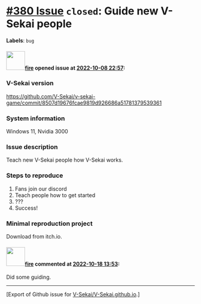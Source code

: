 # [\#380 Issue](https://github.com/V-Sekai/V-Sekai.github.io/issues/380) `closed`: Guide new V-Sekai people
**Labels**: `bug`


#### <img src="https://avatars.githubusercontent.com/u/32321?u=c2e06a3d2b49a467aa907e54aa259516440267cc&v=4" width="50">[fire](https://github.com/fire) opened issue at [2022-10-08 22:57](https://github.com/V-Sekai/V-Sekai.github.io/issues/380):

### V-Sekai version

https://github.com/V-Sekai/v-sekai-game/commit/8507d19676fcae9819d926686a51781379539361

### System information

Windows 11, Nvidia 3000

### Issue description

Teach new V-Sekai people how V-Sekai works.

### Steps to reproduce

1. Fans join our discord
2. Teach people how to get started
3. ???
4. Success!

### Minimal reproduction project

Download from itch.io.

#### <img src="https://avatars.githubusercontent.com/u/32321?u=c2e06a3d2b49a467aa907e54aa259516440267cc&v=4" width="50">[fire](https://github.com/fire) commented at [2022-10-18 13:53](https://github.com/V-Sekai/V-Sekai.github.io/issues/380#issuecomment-1282428957):

Did some guiding.


-------------------------------------------------------------------------------



[Export of Github issue for [V-Sekai/V-Sekai.github.io](https://github.com/V-Sekai/V-Sekai.github.io).]
